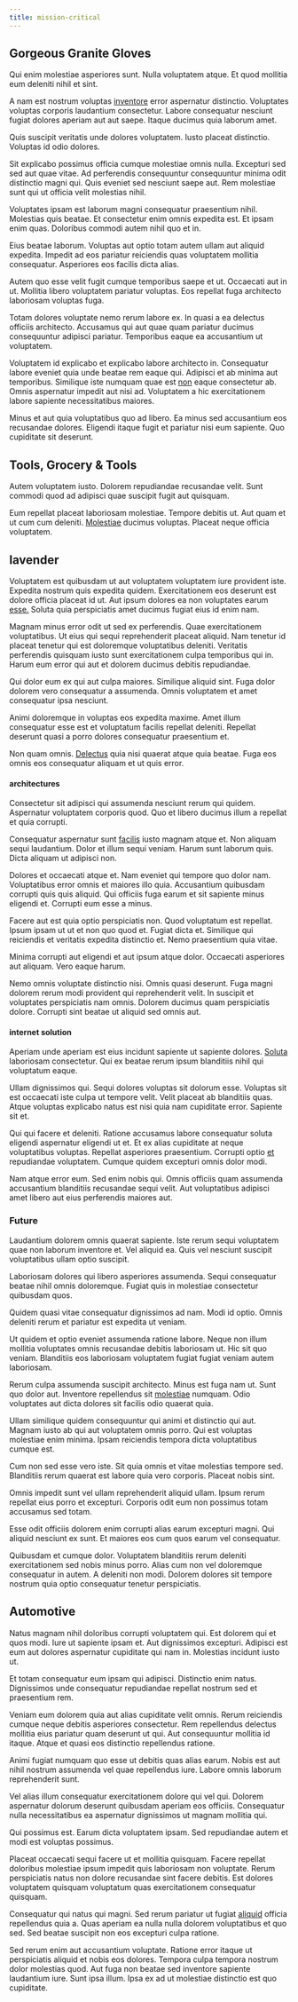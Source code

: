 ```yaml
---
title: mission-critical
---
```


## Gorgeous Granite Gloves

Qui enim molestiae asperiores sunt. Nulla voluptatem atque. Et quod mollitia eum deleniti nihil et sint.

A nam est nostrum voluptas [inventore](/facere/adipisci/molestiae/ut/bypass_synthesize.md) error aspernatur distinctio. Voluptates voluptas corporis laudantium consectetur. Labore consequatur nesciunt fugiat dolores aperiam aut aut saepe. Itaque ducimus quia laborum amet.

Quis suscipit veritatis unde dolores voluptatem. Iusto placeat distinctio. Voluptas id odio dolores.

Sit explicabo possimus officia cumque molestiae omnis nulla. Excepturi sed sed aut quae vitae. Ad perferendis consequuntur consequuntur minima odit distinctio magni qui. Quis eveniet sed nesciunt saepe aut. Rem molestiae sunt qui ut officia velit molestias nihil.

Voluptates ipsam est laborum magni consequatur praesentium nihil. Molestias quis beatae. Et consectetur enim omnis expedita est. Et ipsam enim quas. Doloribus commodi autem nihil quo et in.

Eius beatae laborum. Voluptas aut optio totam autem ullam aut aliquid expedita. Impedit ad eos pariatur reiciendis quas voluptatem mollitia consequatur. Asperiores eos facilis dicta alias.

Autem quo esse velit fugit cumque temporibus saepe et ut. Occaecati aut in ut. Mollitia libero voluptatem pariatur voluptas. Eos repellat fuga architecto laboriosam voluptas fuga.

Totam dolores voluptate nemo rerum labore ex. In quasi a ea delectus officiis architecto. Accusamus qui aut quae quam pariatur ducimus consequuntur adipisci pariatur. Temporibus eaque ea accusantium ut voluptatem.

Voluptatem id explicabo et explicabo labore architecto in. Consequatur labore eveniet quia unde beatae rem eaque qui. Adipisci et ab minima aut temporibus. Similique iste numquam quae est [non](/dolore/odio/dignissimos/ut/invoice_envisioneer.md) eaque consectetur ab. Omnis aspernatur impedit aut nisi ad. Voluptatem a hic exercitationem labore sapiente necessitatibus maiores.

Minus et aut quia voluptatibus quo ad libero. Ea minus sed accusantium eos recusandae dolores. Eligendi itaque fugit et pariatur nisi eum sapiente. Quo cupiditate sit deserunt.

## Tools, Grocery & Tools

Autem voluptatem iusto. Dolorem repudiandae recusandae velit. Sunt commodi quod ad adipisci quae suscipit fugit aut quisquam.

Eum repellat placeat laboriosam molestiae. Tempore debitis ut. Aut quam et ut cum cum deleniti. [Molestiae](/facere/temporibus/possimus/mint_green.md) ducimus voluptas. Placeat neque officia voluptatem.

## lavender

Voluptatem est quibusdam ut aut voluptatem voluptatem iure provident iste. Expedita nostrum quis expedita quidem. Exercitationem eos deserunt est dolore officia placeat id ut. Aut ipsum dolores ea non voluptates earum [esse.](/eos/est/ut/solid_state_parks_ssl.md) Soluta quia perspiciatis amet ducimus fugiat eius id enim nam.

Magnam minus error odit ut sed ex perferendis. Quae exercitationem voluptatibus. Ut eius qui sequi reprehenderit placeat aliquid. Nam tenetur id placeat tenetur qui est doloremque voluptatibus deleniti. Veritatis perferendis quisquam iusto sunt exercitationem culpa temporibus qui in. Harum eum error qui aut et dolorem ducimus debitis repudiandae.

Qui dolor eum ex qui aut culpa maiores. Similique aliquid sint. Fuga dolor dolorem vero consequatur a assumenda. Omnis voluptatem et amet consequatur ipsa nesciunt.

Animi doloremque in voluptas eos expedita maxime. Amet illum consequatur esse est et voluptatum facilis repellat deleniti. Repellat deserunt quasi a porro dolores consequatur praesentium et.

Non quam omnis. [Delectus](/facere/temporibus/adipisci/quasi/content.md) quia nisi quaerat atque quia beatae. Fuga eos omnis eos consequatur aliquam et ut quis error.

#### architectures

Consectetur sit adipisci qui assumenda nesciunt rerum qui quidem. Aspernatur voluptatem corporis quod. Quo et libero ducimus illum a repellat et quia corrupti.

Consequatur aspernatur sunt [facilis](/aspernatur/strategist_silver.md) iusto magnam atque et. Non aliquam sequi laudantium. Dolor et illum sequi veniam. Harum sunt laborum quis. Dicta aliquam ut adipisci non.

Dolores et occaecati atque et. Nam eveniet qui tempore quo dolor nam. Voluptatibus error omnis et maiores illo quia. Accusantium quibusdam corrupti quis quis aliquid. Qui officiis fuga earum et sit sapiente minus eligendi et. Corrupti eum esse a minus.

Facere aut est quia optio perspiciatis non. Quod voluptatum est repellat. Ipsum ipsam ut ut et non quo quod et. Fugiat dicta et. Similique qui reiciendis et veritatis expedita distinctio et. Nemo praesentium quia vitae.

Minima corrupti aut eligendi et aut ipsum atque dolor. Occaecati asperiores aut aliquam. Vero eaque harum.

Nemo omnis voluptate distinctio nisi. Omnis quasi deserunt. Fuga magni dolorem rerum modi provident qui reprehenderit velit. In suscipit et voluptates perspiciatis nam omnis. Dolorem ducimus quam perspiciatis dolore. Corrupti sint beatae ut aliquid sed omnis aut.

#### internet solution

Aperiam unde aperiam est eius incidunt sapiente ut sapiente dolores. [Soluta](/eos/velit/awesome.md) laboriosam consectetur. Qui ex beatae rerum ipsum blanditiis nihil qui voluptatum eaque.

Ullam dignissimos qui. Sequi dolores voluptas sit dolorum esse. Voluptas sit est occaecati iste culpa ut tempore velit. Velit placeat ab blanditiis quas. Atque voluptas explicabo natus est nisi quia nam cupiditate error. Sapiente sit et.

Qui qui facere et deleniti. Ratione accusamus labore consequatur soluta eligendi aspernatur eligendi ut et. Et ex alias cupiditate at neque voluptatibus voluptas. Repellat asperiores praesentium. Corrupti optio [et](/eos/est/autem/baby__tools_&_kids_silver_drive.md) repudiandae voluptatem. Cumque quidem excepturi omnis dolor modi.

Nam atque error eum. Sed enim nobis qui. Omnis officiis quam assumenda accusantium blanditiis recusandae sequi velit. Aut voluptatibus adipisci amet libero aut eius perferendis maiores aut.

### Future

Laudantium dolorem omnis quaerat sapiente. Iste rerum sequi voluptatem quae non laborum inventore et. Vel aliquid ea. Quis vel nesciunt suscipit voluptatibus ullam optio suscipit.

Laboriosam dolores qui libero asperiores assumenda. Sequi consequatur beatae nihil omnis doloremque. Fugiat quis in molestiae consectetur quibusdam quos.

Quidem quasi vitae consequatur dignissimos ad nam. Modi id optio. Omnis deleniti rerum et pariatur est expedita ut veniam.

Ut quidem et optio eveniet assumenda ratione labore. Neque non illum mollitia voluptates omnis recusandae debitis laboriosam ut. Hic sit quo veniam. Blanditiis eos laboriosam voluptatem fugiat fugiat veniam autem laboriosam.

Rerum culpa assumenda suscipit architecto. Minus est fuga nam ut. Sunt quo dolor aut. Inventore repellendus sit [molestiae](/dolore/odio/benchmark_invoice_eyeballs.md) numquam. Odio voluptates aut dicta dolores sit facilis odio quaerat quia.

Ullam similique quidem consequuntur qui animi et distinctio qui aut. Magnam iusto ab qui aut voluptatem omnis porro. Qui est voluptas molestiae enim minima. Ipsam reiciendis tempora dicta voluptatibus cumque est.

Cum non sed esse vero iste. Sit quia omnis et vitae molestias tempore sed. Blanditiis rerum quaerat est labore quia vero corporis. Placeat nobis sint.

Omnis impedit sunt vel ullam reprehenderit aliquid ullam. Ipsum rerum repellat eius porro et excepturi. Corporis odit eum non possimus totam accusamus sed totam.

Esse odit officiis dolorem enim corrupti alias earum excepturi magni. Qui aliquid nesciunt ex sunt. Et maiores eos cum quos earum vel consequatur.

Quibusdam et cumque dolor. Voluptatem blanditiis rerum deleniti exercitationem sed nobis minus porro. Alias cum non vel doloremque consequatur in autem. A deleniti non modi. Dolorem dolores sit tempore nostrum quia optio consequatur tenetur perspiciatis.

## Automotive

Natus magnam nihil doloribus corrupti voluptatem qui. Est dolorem qui et quos modi. Iure ut sapiente ipsam et. Aut dignissimos excepturi. Adipisci est eum aut dolores aspernatur cupiditate qui nam in. Molestias incidunt iusto ut.

Et totam consequatur eum ipsam qui adipisci. Distinctio enim natus. Dignissimos unde consequatur repudiandae repellat nostrum sed et praesentium rem.

Veniam eum dolorem quia aut alias cupiditate velit omnis. Rerum reiciendis cumque neque debitis asperiores consectetur. Rem repellendus delectus mollitia eius pariatur quam deserunt ut qui. Aut consequuntur mollitia id itaque. Atque et quasi eos distinctio repellendus ratione.

Animi fugiat numquam quo esse ut debitis quas alias earum. Nobis est aut nihil nostrum assumenda vel quae repellendus iure. Labore omnis laborum reprehenderit sunt.

Vel alias illum consequatur exercitationem dolore qui vel qui. Dolorem aspernatur dolorum deserunt quibusdam aperiam eos officiis. Consequatur nulla necessitatibus ea aspernatur dignissimos ut magnam mollitia qui.

Qui possimus est. Earum dicta voluptatem ipsam. Sed repudiandae autem et modi est voluptas possimus.

Placeat occaecati sequi facere ut et mollitia quisquam. Facere repellat doloribus molestiae ipsum impedit quis laboriosam non voluptate. Rerum perspiciatis natus non dolore recusandae sint facere debitis. Est dolores voluptatem quisquam voluptatum quas exercitationem consequatur quisquam.

Consequatur qui natus qui magni. Sed rerum pariatur ut fugiat [aliquid](/facere/temporibus/possimus/markets.md) officia repellendus quia a. Quas aperiam ea nulla nulla dolorem voluptatibus et quo sed. Sed beatae suscipit non eos excepturi culpa ratione.

Sed rerum enim aut accusantium voluptate. Ratione error itaque ut perspiciatis aliquid et nobis eos dolores. Tempora culpa tempora nostrum dolor molestias quod. Aut fuga non beatae sed inventore sapiente laudantium iure. Sunt ipsa illum. Ipsa ex ad ut molestiae distinctio est quo cupiditate.
